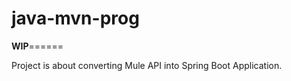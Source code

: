 # java-mvn-prog

********************************************WIP********************************************======

Project is about converting Mule API into Spring Boot Application.
